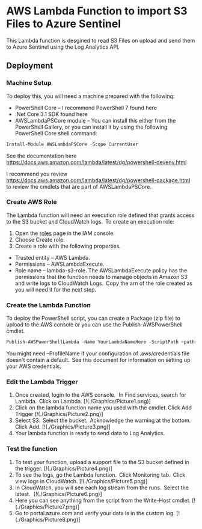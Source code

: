 # AWS Lambda Function to import S3 Files to Azure Sentinel
This Lambda function is desgined to read S3 Files on upload and send them to Azure Sentinel using the Log Analytics API.

## Deployment
### Machine Setup
To deploy this, you will need a machine prepared with the following:
 - PowerShell Core – I recommend PowerShell 7 found here 
 - .Net Core 3.1 SDK found here 
 - AWSLambdaPSCore module – You can install this either from the PowerShell Gallery, or you can install it by using the following PowerShell Core shell command:  
```powershell
Install-Module AWSLambdaPSCore -Scope CurrentUser
```
See the documentation here https://docs.aws.amazon.com/lambda/latest/dg/powershell-devenv.html 

I recommend you review https://docs.aws.amazon.com/lambda/latest/dg/powershell-package.html to review the cmdlets that are part of AWSLambdaPSCore.

### Create AWS Role
The Lambda function will need an execution role defined that grants access to the S3 bucket and CloudWatch logs.  To create an execution role: 
1. Open the [roles](https://console.aws.amazon.com/iam/home#/roles) page in the IAM console. 
2. Choose Create role. 
3. Create a role with the following properties. 
 - Trusted entity – AWS Lambda. 
 - Permissions – AWSLambdaExecute. 
 - Role name – lambda-s3-role. 
The AWSLambdaExecute policy has the permissions that the function needs to manage objects in Amazon S3 and write logs to CloudWatch Logs.  Copy the arn of the role created as you will need it for the next step. 

### Create the Lambda Function
To deploy the PowerShell script, you can create a Package (zip file) to upload to the AWS console or you can use the Publish-AWSPowerShell cmdlet.
```powershell
Publish-AWSPowerShellLambda -Name YourLambdaNameHere -ScriptPath <path>/S3Event.ps1 -Region <region> -IAMRoleArn <arn of role created earlier> -ProfileName <profile>
```
You might need –ProfileName if your configuration of .aws/credentials file doesn't contain a default.  See this document for information on setting up your AWS credentials. 

### Edit the Lambda Trigger
1. Once created, login to the AWS console.   In Find services, search for Lambda.  Click on Lambda.
[!(./Graphics/Picture1.png)]
2. Click on the lambda function name you used with the cmdlet. Click Add Trigger 
[!(./Graphics/Picture2.png)]
3. Select S3.  Select the bucket.  Acknowledge the warning at the bottom.  Click Add. 
[!(./Graphics/Picture3.png)]
4. Your lambda function is ready to send data to Log Analytics.   

### Test the function
1. To test your function, upload a support file to the S3 bucket defined in the trigger. 
[!(./Graphics/Picture4.png)]
2. To see the logs, go the Lambda function.  Click Monitoring tab.  Click view logs in CloudWatch. 
[!(./Graphics/Picture5.png)]
3. In CloudWatch, you will see each log stream from the runs.  Select the latest.   
[!(./Graphics/Picture6.png)]
4. Here you can see anything from the script from the Write-Host cmdlet. 
[!(./Graphics/Picture7.png)]
5. Go to portal.azure.com and verify your data is in the custom log. 
[!(./Graphics/Picture8.png)]

  
